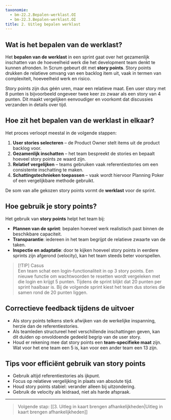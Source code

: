 ```yaml
---
taxonomie:
  - bm-22.2.Bepalen-werklast.OI
  - bm-22.3.Bepalen-werklast.OI
title: 2. Uitleg bepalen werklast
---
```

## Wat is het bepalen van de werklast?
Het **bepalen van de werklast** in een sprint gaat over het gezamenlijk inschatten van de hoeveelheid werk die het development team denkt te kunnen afronden. In Scrum gebeurt dit met **story points**. Story points drukken de relatieve omvang van een backlog item uit, vaak in termen van complexiteit, hoeveelheid werk en risico.

Story points zijn dus géén uren, maar een relatieve maat. Een user story met 8 punten is bijvoorbeeld ongeveer twee keer zo zwaar als een story van 4 punten. Dit maakt vergelijken eenvoudiger en voorkomt dat discussies verzanden in details over tijd.
## Hoe zit het bepalen van de werklast in elkaar?
Het proces verloopt meestal in de volgende stappen:
1. **User stories selecteren** – de Product Owner stelt items uit de product backlog voor.
2. **Gezamenlijk inschatten** – het team bespreekt de stories en bepaalt hoeveel story points ze waard zijn.
3. **Relatief vergelijken** – teams gebruiken vaak referentiestories om een consistente inschatting te maken.
4. **Schattingstechnieken toepassen** – vaak wordt hiervoor Planning Poker of een vergelijkbare methode gebruikt.

De som van alle gekozen story points vormt de **werklast** voor de sprint.
## Hoe gebruik je story points?
Het gebruik van **story points** helpt het team bij:
- **Plannen van de sprint**: bepalen hoeveel werk realistisch past binnen de beschikbare capaciteit.
- **Transparantie**: iedereen in het team begrijpt de relatieve zwaarte van de taken.
- **Inspectie en adaptatie**: door te kijken hoeveel story points in eerdere sprints zijn afgerond (velocity), kan het team steeds beter voorspellen.

> [!TIP] Casus  
> Een team schat een login-functionaliteit in op 3 story points. Een nieuwe functie om wachtwoorden te resetten wordt vergeleken met die login en krijgt 5 punten. Tijdens de sprint blijkt dat 20 punten per sprint haalbaar is. Bij de volgende sprint kiest het team dus stories die samen rond de 20 punten liggen.
## Correctieve feedback tijdens de uitvoer
- Als story points telkens sterk afwijken van de werkelijke inspanning, herzie dan de referentiestories.
- Als teamleden structureel heel verschillende inschattingen geven, kan dit duiden op onvoldoende gedeeld begrip van de user story.
- Houd er rekening mee dat story points een **team-specifieke maat** zijn. Wat voor het ene team een 5 is, kan voor een ander team een 13 zijn.
## Tips voor efficiënt gebruik van story points
- Gebruik altijd referentiestories als ijkpunt.
- Focus op relatieve vergelijking in plaats van absolute tijd.
- Houd story points stabiel: verander alleen bij uitzondering.
- Gebruik de velocity als leidraad, niet als harde afspraak.

---

> Volgende stap: [[3. Uitleg in kaart brengen afhankelijkheden|Uitleg in kaart brengen afhankelijkheden]]

